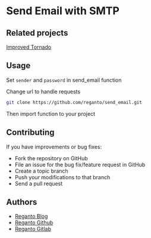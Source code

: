 Send  Email with SMTP
==============================

## Related projects
[Improved Tornado](https://github.com/reganto/tornado)

## Usage

Set `sender` and `password` in send_email function

Change url to handle requests

```bash
git clone https://github.com/reganto/send_email.git
```

Then import function to your project

## Contributing

If you have improvements or bug fixes:

* Fork the repository on GitHub
* File an issue for the bug fix/feature request in GitHub
* Create a topic branch
* Push your modifications to that branch
* Send a pull request

## Authors

* [Reganto Blog](http://reganto.blog.ir)
* [Reganto Github](https://github.com/reganto)
* [Reganto Gitlab](https://gitlab.com/reganto)
